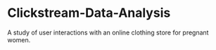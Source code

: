 # Clickstream-Data-Analysis
A study of user interactions with an online clothing store for pregnant women.
